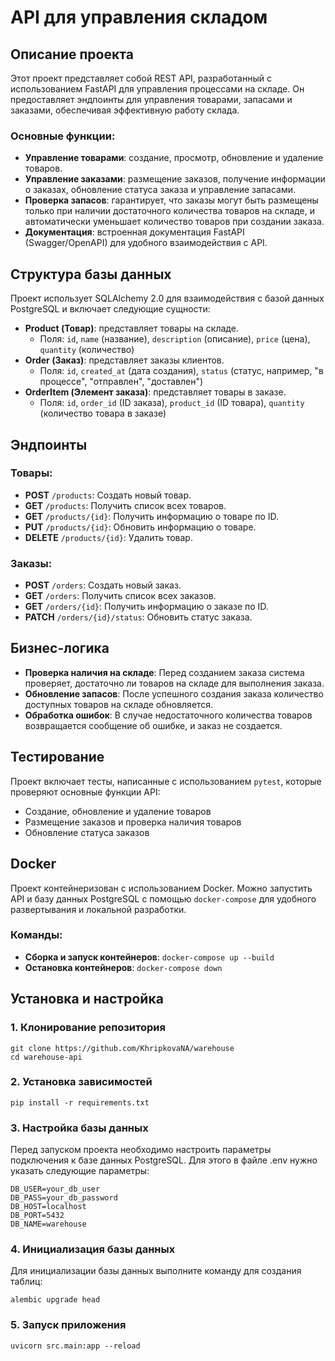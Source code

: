 # API для управления складом

## Описание проекта

Этот проект представляет собой REST API, разработанный с использованием FastAPI для управления процессами на складе. Он предоставляет эндпоинты для управления товарами, запасами и заказами, обеспечивая эффективную работу склада.

### Основные функции:
- **Управление товарами**: создание, просмотр, обновление и удаление товаров.
- **Управление заказами**: размещение заказов, получение информации о заказах, обновление статуса заказа и управление запасами.
- **Проверка запасов**: гарантирует, что заказы могут быть размещены только при наличии достаточного количества товаров на складе, и автоматически уменьшает количество товаров при создании заказа.
- **Документация**: встроенная документация FastAPI (Swagger/OpenAPI) для удобного взаимодействия с API.

## Структура базы данных
Проект использует SQLAlchemy 2.0 для взаимодействия с базой данных PostgreSQL и включает следующие сущности:
- **Product (Товар)**: представляет товары на складе.
  - Поля: `id`, `name` (название), `description` (описание), `price` (цена), `quantity` (количество)
- **Order (Заказ)**: представляет заказы клиентов.
  - Поля: `id`, `created_at` (дата создания), `status` (статус, например, "в процессе", "отправлен", "доставлен")
- **OrderItem (Элемент заказа)**: представляет товары в заказе.
  - Поля: `id`, `order_id` (ID заказа), `product_id` (ID товара), `quantity` (количество товара в заказе)

## Эндпоинты
### Товары:
- **POST** `/products`: Создать новый товар.
- **GET** `/products`: Получить список всех товаров.
- **GET** `/products/{id}`: Получить информацию о товаре по ID.
- **PUT** `/products/{id}`: Обновить информацию о товаре.
- **DELETE** `/products/{id}`: Удалить товар.

### Заказы:
- **POST** `/orders`: Создать новый заказ.
- **GET** `/orders`: Получить список всех заказов.
- **GET** `/orders/{id}`: Получить информацию о заказе по ID.
- **PATCH** `/orders/{id}/status`: Обновить статус заказа.

## Бизнес-логика
- **Проверка наличия на складе**: Перед созданием заказа система проверяет, достаточно ли товаров на складе для выполнения заказа.
- **Обновление запасов**: После успешного создания заказа количество доступных товаров на складе обновляется.
- **Обработка ошибок**: В случае недостаточного количества товаров возвращается сообщение об ошибке, и заказ не создается.

## Тестирование
Проект включает тесты, написанные с использованием `pytest`, которые проверяют основные функции API:
- Создание, обновление и удаление товаров
- Размещение заказов и проверка наличия товаров
- Обновление статуса заказов

## Docker
Проект контейнеризован с использованием Docker. Можно запустить API и базу данных PostgreSQL с помощью `docker-compose` для удобного развертывания и локальной разработки.

### Команды:
- **Сборка и запуск контейнеров**: `docker-compose up --build`
- **Остановка контейнеров**: `docker-compose down`

## Установка и настройка
### 1. Клонирование репозитория

```
git clone https://github.com/KhripkovaNA/warehouse
cd warehouse-api
```

### 2. Установка зависимостей

```
pip install -r requirements.txt
```

### 3. Настройка базы данных
Перед запуском проекта необходимо настроить параметры подключения к базе данных PostgreSQL. Для этого в файле .env нужно указать следующие параметры:

```
DB_USER=your_db_user
DB_PASS=your_db_password
DB_HOST=localhost
DB_PORT=5432
DB_NAME=warehouse
```

### 4. Инициализация базы данных
Для инициализации базы данных выполните команду для создания таблиц:

```
alembic upgrade head
```

### 5. Запуск приложения

```
uvicorn src.main:app --reload
```
